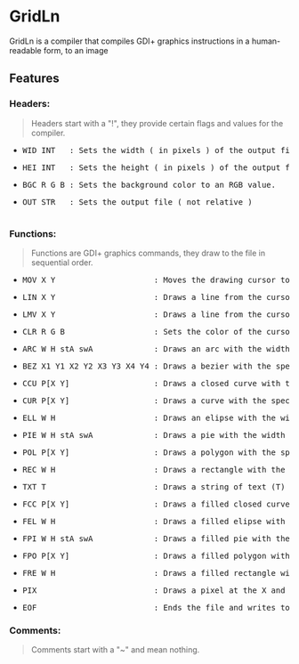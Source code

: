 # GridLn

GridLn is a compiler that compiles GDI+ graphics instructions in a human-readable form, to an image

## Features

### Headers:

> Headers start with a "!", they provide certain flags and values for the
compiler.

* <pre>WID INT   : Sets the width ( in pixels ) of the output file
* <pre>HEI INT   : Sets the height ( in pixels ) of the output file
* <pre>BGC R G B : Sets the background color to an RGB value.
* <pre>OUT STR   : Sets the output file ( not relative )

### Functions:

> Functions are GDI+ graphics commands, they draw to the file in sequential
order.

* <pre>MOV X Y                     : Moves the drawing cursor to X and Y positions respectively.</pre>
* <pre>LIN X Y                     : Draws a line from the cursor position to the X and Y positions respectively.</pre>
* <pre>LMV X Y                     : Draws a line from the cursor position to the X and Y positions respectively, then moves the cursor to the end of the line.</pre>
* <pre>CLR R G B                   : Sets the color of the cursor to an RGB value.</pre>
* <pre>ARC W H stA swA             : Draws an arc with the width (W), height (H), startAngle (stA) and sweepAngle (swA).</pre>
* <pre>BEZ X1 Y1 X2 Y2 X3 Y3 X4 Y4 : Draws a bezier with the specified X1-4 and Y1-4 values.</pre>
* <pre>CCU P[X Y]                  : Draws a closed curve with the specified list of points (P), values should be entered in a even X Y X Y X Y... fashion.</pre>
* <pre>CUR P[X Y]                  : Draws a curve with the specified list of points (P), values should be entered in a even X Y X Y X Y... fashion.</pre>
* <pre>ELL W H                     : Draws an elipse with the width (W) and height (H) values.</pre>
* <pre>PIE W H stA swA             : Draws a pie with the width (W), height (H), startAngle (stA) and sweepAngle (swA).</pre>
* <pre>POL P[X Y]                  : Draws a polygon with the specified points (P).</pre>
* <pre>REC W H                     : Draws a rectangle with the specified width (W) and height (H).</pre>
* <pre>TXT T                       : Draws a string of text (T) in the default system font.</pre>
* <pre>FCC P[X Y]                  : Draws a filled closed curve with the specified list of points (P), values should be entered in a even X Y X Y X Y... fashion.</pre>
* <pre>FEL W H                     : Draws a filled elipse with the width (W) and height (H) values.</pre>
* <pre>FPI W H stA swA             : Draws a filled pie with the width (W), height (H), startAngle (stA) and sweepAngle (swA).</pre>
* <pre>FPO P[X Y]                  : Draws a filled polygon with the specified points (P).</pre>
* <pre>FRE W H                     : Draws a filled rectangle with the specified width (W) and height (H).</pre>
* <pre>PIX                         : Draws a pixel at the X and Y of the cursor.</pre>
* <pre>EOF                         : Ends the file and writes to the output.</pre>

### Comments:

> Comments start with a "~" and mean nothing.
